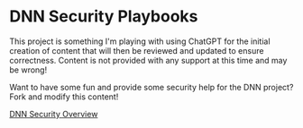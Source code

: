 # DNN Security Playbooks
This project is something I'm playing with using ChatGPT for the initial creation of content that will then be reviewed and updated to ensure correctness. Content is not provided with any support at this time and may be wrong! 

Want to have some fun and provide some security help for the DNN project? Fork and modify this content!

[DNN Security Overview](https://github.com/ChrisHammond/DnnSecurityPlaybooks/blob/main/DNNSecurityOverview.md)